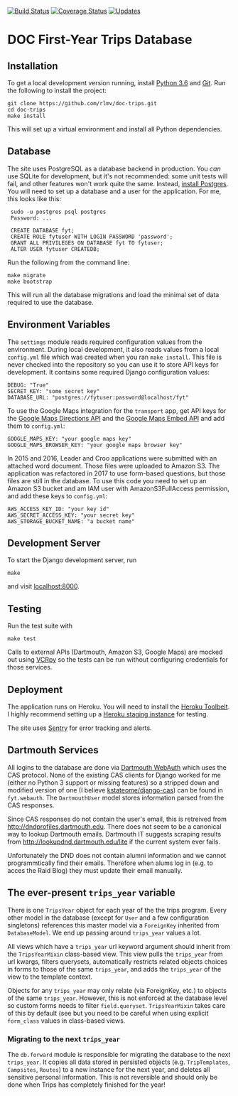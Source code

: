 [![Build Status](https://travis-ci.org/rlmv/doc-trips.svg?branch=master)](https://travis-ci.org/rlmv/doc-trips)
[![Coverage Status](https://coveralls.io/repos/github/rlmv/doc-trips/badge.svg?branch=master)](https://coveralls.io/github/rlmv/doc-trips?branch=master)
[![Updates](https://pyup.io/repos/github/rlmv/doc-trips/shield.svg)](https://pyup.io/repos/github/rlmv/doc-trips/)

# DOC First-Year Trips Database

## Installation

To get a local development version running, install [Python 3.6](https://www.python.org/downloads/)
and [Git](https://git-scm.com/book/id/v2/Getting-Started-Installing-Git). Run
the following to install the project:

    git clone https://github.com/rlmv/doc-trips.git
    cd doc-trips
    make install

This will set up a virtual environment and install all Python dependencies.

## Database

The site uses PostgreSQL as a database backend in production. You *can* use
SQLite for development, but it's not recommended: some unit tests will fail,
and other features won't work quite the same. Instead, [install Postgres](https://www.postgresql.org).
You will need to set up a database and a user for the application. For me, this
looks like this:

     sudo -u postgres psql postgres
     Password: ...

     CREATE DATABASE fyt;
     CREATE ROLE fytuser WITH LOGIN PASSWORD 'password';
     GRANT ALL PRIVILEGES ON DATABASE fyt TO fytuser;
     ALTER USER fytuser CREATEDB;

Run the following from the command line:

    make migrate
    make bootstrap

This will run all the database migrations and load the minimal set of data
required to use the database.

## Environment Variables

The `settings` module reads required configuration values from the environment.
During local development, it also reads values from a local `config.yml` file
which was created when you ran `make install`.  This file is never checked into
the repository so you can use it to store API keys for development. It contains
some required Django configuration values:

    DEBUG: "True"
    SECRET_KEY: "some secret key"
    DATABASE_URL: "postgres://fytuser:password@localhost/fyt"

To use the Google Maps integration for the `transport` app,
get API keys for the [Google Maps Directions API](https://developers.google.com/maps/documentation/directions/)
and the [Google Maps Embed API](https://developers.google.com/maps/documentation/embed/)
and add them to `config.yml`:

    GOOGLE_MAPS_KEY: "your google maps key"
    GOOGLE_MAPS_BROWSER_KEY: "your google maps browser key"

In 2015 and 2016, Leader and Croo applications were submitted with an attached
word document. Those files were uploaded to Amazon S3. The application was
refactored in 2017 to use form-based questions, but those files are still in the
database. To use this code you need to set up an Amazon S3 bucket and am IAM
user with AmazonS3FullAccess permission, and add these keys to `config.yml`:

    AWS_ACCESS_KEY_ID: "your key id"
    AWS_SECRET_ACCESS_KEY: "your secret key"
    AWS_STORAGE_BUCKET_NAME: "a bucket name"

## Development Server

To start the Django development server, run

    make

and visit [localhost:8000](localhost:8000).

## Testing

Run the test suite with

    make test

Calls to external APIs (Dartmouth, Amazon S3, Google Maps) are mocked out using
[VCRpy](https://vcrpy.readthedocs.io) so the tests can be run without
configuring credentials for those services.

## Deployment

The application runs on Heroku. You will need to install the
[Heroku Toolbelt](https://devcenter.heroku.com/articles/heroku-command).
I highly recommend setting up a
[Heroku staging instance](https://devcenter.heroku.com/articles/multiple-environments)
for testing.

The site uses [Sentry](https://sentry.io) for error tracking and alerts.

## Dartmouth Services

All logins to the database are done via [Dartmouth
WebAuth](http://tech.dartmouth.edu/its/services-support/help-yourself/knowledge-base/web-auth-frequently-asked-questions)
which uses the CAS protocol. None of the existing CAS clients for Django worked
for me (either no Python 3 support or missing features) so a stripped down and
modified version of one (I believe
[kstateome/django-cas](https://github.com/kstateome/django-cas)) can be found
in `fyt.webauth`. The `DartmouthUser` model stores information parsed from the
CAS responses.

Since CAS responses do not contain the user's email, this is retreived from
http://dndprofiles.dartmouth.edu. There does not seem to be a canonical way to
lookup Dartmouth emails. Dartmouth IT suggests scraping results from
http://lookupdnd.dartmouth.edu/lite if the current system ever fails.

Unfortunately the DND does not contain alumni information and we cannot
programmtically find their emails. Therefore when alums log in (e.g. to acces
the Raid Blog) they must update their email manually.

## The ever-present `trips_year` variable

There is one `TripsYear` object for each year of the the trips program.
Every other model in the database (except for `User` and a few configuration
singletons) references this master model via a `ForeignKey` inherited from
`DatabaseModel`. We end up passing around `trips_year` values a lot.

All views which have a `trips_year` url keyword argument should inherit from
the `TripsYearMixin` class-based view. This view pulls the `trips_year` from
url kwargs, filters querysets, automatically restricts related objects choices
in forms to those of the same `trips_year`, and adds the `trips_year` of the
view to the template context.

Objects for any `trips_year` may only relate (via ForeignKey, etc.) to objects
of the same `trips_year`. However, this is not enforced at the database level
so custom forms needs to filter `field.queryset`. `TripsYearMixin` takes care
of this by default (see but you need to be careful when using explicit
`form_class` values in class-based views.

### Migrating to the next `trips_year`

The `db.forward` module is responsible for migrating the database to the next
`trips_year`. It copies all data stored in persisted objects
(e.g. `TripTemplates`, `Campsites`, `Routes`) to a new instance for the next
year, and deletes all sensitive personal information. This is not reversible
and should only be done when Trips has completely finished for the year!

